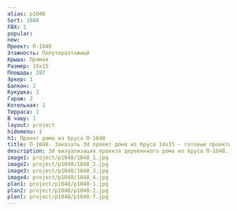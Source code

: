 ```yaml
---
alias: p1048
Sort: 1048
FBX: 1
popular: 
new: 
Проект: П-1048
Этажность: Полутораэтажный
Крыша: Прямая
Размер: 15х15
Площадь: 287
Эркер: 1
Балкон: 2
Кукушка: 1
Гараж: 2
Котельная: 1
Терраса: 1
В чашу: 1
layout: project
hidemenu: 1
h1: Проект дома из бруса П-1048
title: П-1048. Заказать 3d проект дома из бруса 14х15 - готовые проекты
description: 3d визуализация проекта деревянного дома из бруса П-1048. Площадь 287 м2, размер 14х15. Вы можете внести любые изменения в проект.
image1: project/p1048/1048_1.jpg
image2: project/p1048/1048_2.jpg
image3: project/p1048/1048_3.jpg
image4: project/p1048/1048_4.jpg
plan1: project/p1048/p1048-1.jpg
plan2: project/p1048/p1048-2.jpg
planl: project/p1048/p1048-f.jpg
---
```

